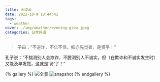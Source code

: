 ```yaml
---
title: 火烧云
date: 2022-10-9 18:44:41
tags:
  - weather
cover: ./img/weather/evening-glow.jpeg
categories: 日常碎语
---
```


> 子曰：“不逆诈，不亿不信，抑亦先觉者，是贤乎！”

孔子说：“不揣测别人会欺诈，不臆测别人不诚实，但（在欺诈和不诚实发生时）又能及早发觉，这就是‘贤’了！”

{% gallery %}
![全景](./img/weather/evening-glow.jpeg)
![snapshot](./img/weather/evening-glow0.jpeg)
{% endgallery %}
